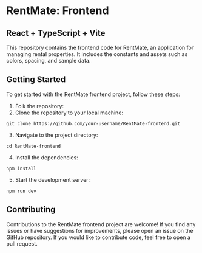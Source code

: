 # RentMate: Frontend

## React + TypeScript + Vite

This repository contains the frontend code for RentMate, an application for managing rental properties. It includes the constants and assets such as colors, spacing, and sample data.

## Getting Started

To get started with the RentMate frontend project, follow these steps:

1. Folk the repository:
2. Clone the repository to your local machine:

```
git clone https://github.com/your-username/RentMate-frontend.git
```

3. Navigate to the project directory:

```
cd RentMate-frontend
```

4. Install the dependencies:

```
npm install
```

5. Start the development server:

```
npm run dev
```

## Contributing

Contributions to the RentMate frontend project are welcome! If you find any issues or have suggestions for improvements, please open an issue on the GitHub repository. If you would like to contribute code, feel free to open a pull request.
